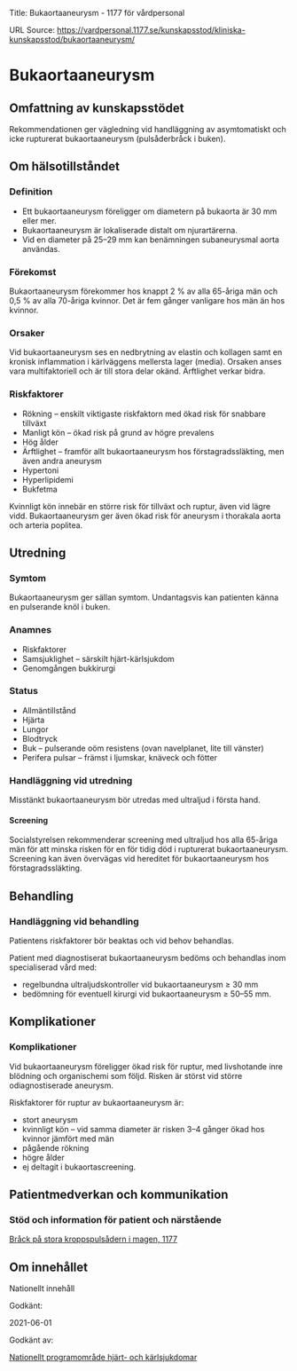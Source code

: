 Title: Bukaortaaneurysm - 1177 för vårdpersonal

URL Source: https://vardpersonal.1177.se/kunskapsstod/kliniska-kunskapsstod/bukaortaaneurysm/

Bukaortaaneurysm
================

Omfattning av kunskapsstödet
----------------------------

Rekommendationen ger vägledning vid handläggning av asymtomatiskt och icke rupturerat bukaortaaneurysm (pulsåderbråck i buken).

Om hälsotillståndet
-------------------

### Definition

*   Ett bukaortaaneurysm föreligger om diametern på bukaorta är 30 mm eller mer.
*   Bukaortaaneurysm är lokaliserade distalt om njurartärerna.
*   Vid en diameter på 25–29 mm kan benämningen subaneurysmal aorta användas.

### Förekomst

Bukaortaaneurysm förekommer hos knappt 2 % av alla 65-åriga män och 0,5 % av alla 70-åriga kvinnor. Det är fem gånger vanligare hos män än hos kvinnor.

### Orsaker

Vid bukaortaaneurysm ses en nedbrytning av elastin och kollagen samt en kronisk inflammation i kärlväggens mellersta lager (media). Orsaken anses vara multifaktoriell och är till stora delar okänd. Ärftlighet verkar bidra.

### Riskfaktorer

*   Rökning – enskilt viktigaste riskfaktorn med ökad risk för snabbare tillväxt
*   Manligt kön – ökad risk på grund av högre prevalens
*   Hög ålder
*   Ärftlighet – framför allt bukaortaaneurysm hos förstagradssläkting, men även andra aneurysm
*   Hypertoni
*   Hyperlipidemi
*   Bukfetma

Kvinnligt kön innebär en större risk för tillväxt och ruptur, även vid lägre vidd. Bukaortaaneurysm ger även ökad risk för aneurysm i thorakala aorta och arteria poplitea.

Utredning
---------

### Symtom

Bukaortaaneurysm ger sällan symtom. Undantagsvis kan patienten känna en pulserande knöl i buken.

### Anamnes

*   Riskfaktorer
*   Samsjuklighet – särskilt hjärt-kärlsjukdom
*   Genomgången bukkirurgi

### Status

*   Allmäntillstånd
*   Hjärta
*   Lungor
*   Blodtryck
*   Buk – pulserande oöm resistens (ovan navelplanet, lite till vänster)
*   Perifera pulsar – främst i ljumskar, knäveck och fötter

### Handläggning vid utredning

Misstänkt bukaortaaneurysm bör utredas med ultraljud i första hand.

#### Screening

Socialstyrelsen rekommenderar screening med ultraljud hos alla 65-åriga män för att minska risken för en för tidig död i rupturerat bukaortaaneurysm. Screening kan även övervägas vid hereditet för bukaortaaneurysm hos förstagradssläkting.

Behandling
----------

### Handläggning vid behandling

Patientens riskfaktorer bör beaktas och vid behov behandlas.

Patient med diagnostiserat bukaortaaneurysm bedöms och behandlas inom specialiserad vård med:

*   regelbundna ultraljudskontroller vid bukaortaaneurysm ≥ 30 mm
*   bedömning för eventuell kirurgi vid bukaortaaneurysm ≥ 50–55 mm.

Komplikationer
--------------

### Komplikationer

Vid bukaortaaneurysm föreligger ökad risk för ruptur, med livshotande inre blödning och organischemi som följd. Risken är störst vid större odiagnostiserade aneurysm.

Riskfaktorer för ruptur av bukaortaaneurysm är:

*   stort aneurysm
*   kvinnligt kön – vid samma diameter är risken 3–4 gånger ökad hos kvinnor jämfört med män
*   pågående rökning
*   högre ålder
*   ej deltagit i bukaortascreening.

Patientmedverkan och kommunikation
----------------------------------

### Stöd och information för patient och närstående

[Bråck på stora kroppspulsådern i magen, 1177](https://www.1177.se/sjukdomar--besvar/hjarta-och-blodkarl/blodkarl/brack-pa-stora-kroppspulsadern-i-magen/)

Om innehållet
-------------

Nationellt innehåll

Godkänt:

2021-06-01

Godkänt av:

[Nationellt programområde hjärt- och kärlsjukdomar](https://kunskapsstyrningvard.se/kunskapsstyrningvard/programomradenochsamverkansgrupper/nationellaprogramomraden/npohjartochkarlsjukdomar.56430.html)
